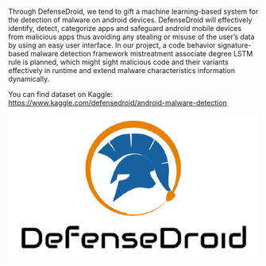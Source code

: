 Through DefenseDroid, we tend to gift a machine learning-based system for the detection of malware on android devices. DefenseDroid will effectively identify, detect, categorize apps and safeguard android mobile devices from malicious apps thus avoiding any stealing or misuse of the user’s data by using an easy user interface. In our project, a code behavior signature-based malware detection framework mistreatment associate degree LSTM rule is planned, which might sight malicious code and their variants effectively in runtime and extend malware characteristics information dynamically.

You can find dataset on Kaggle: https://www.kaggle.com/defensedroid/android-malware-detection


![alt text](https://github.com/DefenseDroid/DefenseDroid/blob/main/DefenseDroid%20Android/app/src/main/res/drawable/app_icon_old.png?raw=true)
